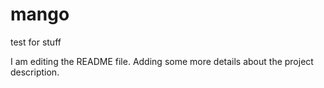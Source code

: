 # mango
test for stuff

I am editing the README file. Adding some more details about the project description.
